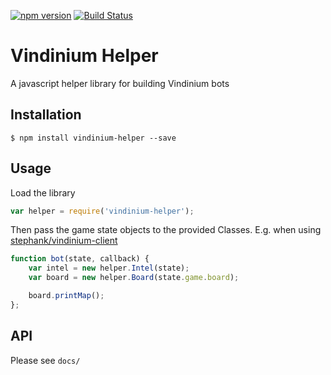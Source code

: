 [![npm version](https://badge.fury.io/js/vindinium-helper.svg)](https://www.npmjs.com/package/vindinium-helper) [![Build Status](https://travis-ci.org/Illizian/vindinium-helper.svg)](https://travis-ci.org/Illizian/vindinium-helper)

# Vindinium Helper

A javascript helper library for building Vindinium bots

## Installation

```
$ npm install vindinium-helper --save
```

## Usage

Load the library
```javascript
var helper = require('vindinium-helper');
```

Then pass the game state objects to the provided Classes. E.g. when using [stephank/vindinium-client](https://github.com/stephank/vindinium-client)

```javascript
function bot(state, callback) {
    var intel = new helper.Intel(state);
    var board = new helper.Board(state.game.board);

    board.printMap();
};
```

## API

Please see ```docs/```